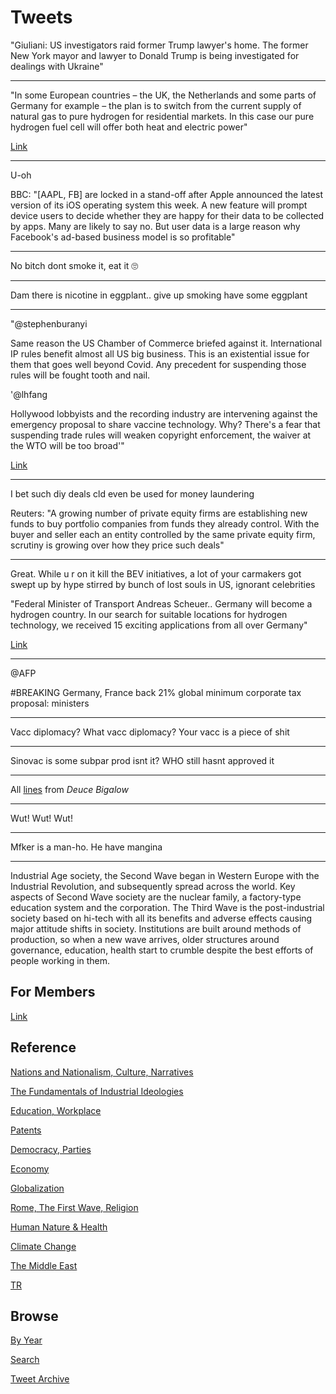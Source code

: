 # Tweets

"Giuliani: US investigators raid former Trump lawyer's home. The
former New York mayor and lawyer to Donald Trump is being investigated
for dealings with Ukraine"

---

"In some European countries – the UK, the Netherlands and some parts of
Germany for example – the plan is to switch from the current supply of
natural gas to pure hydrogen for residential markets. In this case our
pure hydrogen fuel cell will offer both heat and electric power"

[Link](https://www.h2-view.com/story/a-hydrogen-society-an-interview-with-panasonic-part-1/)

---

U-oh

BBC: "[AAPL, FB] are locked in a stand-off after Apple announced the
latest version of its iOS operating system this week. A new feature
will prompt device users to decide whether they are happy for their
data to be collected by apps. Many are likely to say no. But user data
is a large reason why Facebook's ad-based business model is so
profitable"

---

No bitch dont smoke it, eat it 🙄

---

Dam there is nicotine in eggplant.. give up smoking have some eggplant

---

"@stephenburanyi

Same reason the US Chamber of Commerce briefed against
it. International IP rules benefit almost all US big business. This is
an existential issue for them that goes well beyond Covid. Any
precedent for suspending those rules will be fought tooth and nail.

'@lhfang

Hollywood lobbyists and the recording industry are intervening against
the emergency proposal to share vaccine technology. Why? There's a
fear that suspending trade rules will weaken copyright enforcement,
the waiver at the WTO will be too broad'"

[Link](https://interc.pt/3aHSVzg)

---

I bet such diy deals cld even be used for money laundering

Reuters: "A growing number of private equity firms are establishing new
funds to buy portfolio companies from funds they already control. With
the buyer and seller each an entity controlled by the same private
equity firm, scrutiny is growing over how they price such deals"

---

Great. While u r on it kill the BEV initiatives, a lot of your
carmakers got swept up by hype stirred by bunch of lost souls in US,
ignorant celebrities

"Federal Minister of Transport Andreas Scheuer.. Germany will become a
hydrogen country. In our search for suitable locations for hydrogen
technology, we received 15 exciting applications from all over
Germany"

[Link](https://www.bmvi.de/SharedDocs/DE/Pressemitteilungen/2021/042-scheuer-deutschland-wird-wasserstoffland.html)

---

@AFP

\#BREAKING Germany, France back 21% global minimum corporate tax proposal: ministers

---

Vacc diplomacy? What vacc diplomacy? Your vacc is a piece of shit 

---

Sinovac is some subpar prod isnt it? WHO still hasnt approved it

---

All [lines](https://www.youtube.com/watch?v=b4zVu0sN8cw) from *Deuce Bigalow*

---

Wut! Wut! Wut!

---

Mfker is a man-ho. He have mangina

---

Industrial Age society, the Second Wave began in Western Europe with
the Industrial Revolution, and subsequently spread across the
world. Key aspects of Second Wave society are the nuclear family, a
factory-type education system and the corporation. The Third Wave is
the post-industrial society based on hi-tech with all its benefits and
adverse effects causing major attitude shifts in society. Institutions
are built around methods of production, so when a new wave arrives,
older structures around governance, education, health start to crumble
despite the best efforts of people working in them.

## For Members

[Link](https://thirdwave-members.herokuapp.com)

## Reference

[Nations and Nationalism, Culture, Narratives](/2013/02/nations-and-nationalism.md)

[The Fundamentals of Industrial Ideologies](/2011/04/fundamentals-of-industrial-ideologies.md)

[Education, Workplace](2017/09/education-workplace.md)

[Patents](/2018/09/patents.md)

[Democracy, Parties](/2016/11/democracy.md)

[Economy](/2018/05/economy.md)

[Globalization](/2018/09/globalization.md)

[Rome, The First Wave, Religion](/2017/12/rome.md)

[Human Nature & Health](/2020/07/human-nature.md)

[Climate Change](/2018/12/climate.md)

[The Middle East](/2019/07/middleeast.md)

[TR](../tr)

## Browse

[By Year](years.md)

[Search](search.html)

[Tweet Archive](/tweets/README.md)


